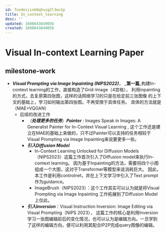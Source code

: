```yaml
---
id: 7cedeiiixb0q5uzg2l3eu1p
title: In_context_learning
desc: ''
updated: 1698643849056
created: 1698643849056
---
```


# Visual In-context Learning Paper 

## milestone-work
 - _**Visual Prompting via Image Inpainting (NIPS2022)**_， 
  _**第一篇**_构建In-context learning的工作，直接构造了Grid-Image（4宫格），
  利用inpainting的方式，去复原第四张图，这样的话网络学习的只是在给定前三张图像
  的上下文的基础上，学习如何输出第四张图。不再受限于具体任务。
  具体的方法就是（MAE+VQGAN）
    - 后续的改进工作
      - _（**处理更多的任务**_）_**Painter**_ : Images Speak in Images: A Generalist Painter for In-Context Visual Learning
      , 这个工作还是建立在MAE的基础上来做的，只不过Painter可以支持的任务相较于
      Visual Prompting via Image Inpainting来说要更多一些。
      - _**引入Diffusion Model**_ 
        - In-Context Learning Unlocked for Diffusion Models（NIPS2023）这篇工作首次引入了Diffusion model来执行In-context learning。
        因为基于Inpainting的方法，需要将四个小图组成一个大图，这对于Transformer等模型来说消耗巨大。
        因此，本工作是利用controlnet，并在上下文学习中引入了Text prompt作为guidance。
        - ImageBrush（NIPS2023）：这个工作其实可以认为就是将Visual Prompting via Image Inpainting
        工作拓展到了Diffusion Model上仅此。
      - _**引入Inversion**_：Visual Instruction Inversion: Image Editing via Visual Prompting（NIPS 2023），
      这篇工作的核心是利用Inversion学习一张图编辑前后的变化情况，也可以认为是编辑方向。一旦学到了这样的编辑方向，便可以利用其配合IP2P完成query图像的编辑。


